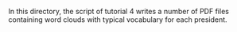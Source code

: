 In this directory, the script of tutorial 4 writes a number of PDF files containing word clouds with typical vocabulary for each president.